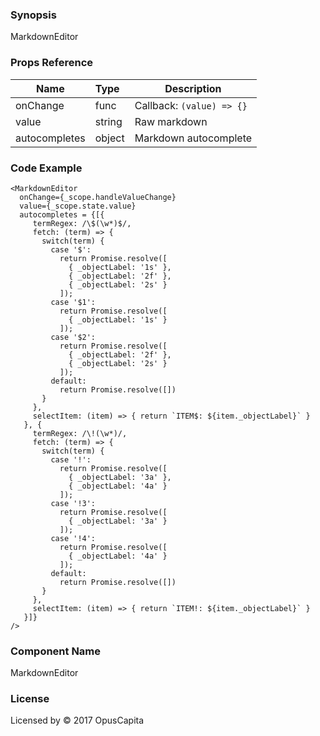 ### Synopsis

MarkdownEditor

### Props Reference

| Name                           | Type                    | Description                                                 |
| ------------------------------ | :---------------------- | ----------------------------------------------------------- |
| onChange                       | func                    | Callback: `(value) => {}`                                   |
| value                          | string                  | Raw markdown                                                |
| autocompletes                  | object                  | Markdown autocomplete                                       |

### Code Example

```
<MarkdownEditor 
  onChange={_scope.handleValueChange}
  value={_scope.state.value}
  autocompletes = {[{
     termRegex: /\$(\w*)$/,
     fetch: (term) => {
       switch(term) {
         case '$':
           return Promise.resolve([
             { _objectLabel: '1s' },
             { _objectLabel: '2f' },
             { _objectLabel: '2s' }
           ]);
         case '$1':
           return Promise.resolve([
             { _objectLabel: '1s' }
           ]);
         case '$2':
           return Promise.resolve([
             { _objectLabel: '2f' },
             { _objectLabel: '2s' }
           ]);
         default:
           return Promise.resolve([])
       }
     },
     selectItem: (item) => { return `ITEM$: ${item._objectLabel}` }
   }, {
     termRegex: /\!(\w*)/,
     fetch: (term) => {
       switch(term) {
         case '!':
           return Promise.resolve([
             { _objectLabel: '3a' },
             { _objectLabel: '4a' }
           ]);
         case '!3':
           return Promise.resolve([
             { _objectLabel: '3a' }
           ]);
         case '!4':
           return Promise.resolve([
             { _objectLabel: '4a' }
           ]);
         default:
           return Promise.resolve([])
       }
     },
     selectItem: (item) => { return `ITEM!: ${item._objectLabel}` }
   }]}
/>
```

### Component Name

MarkdownEditor

### License

Licensed by © 2017 OpusCapita

